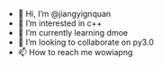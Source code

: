 - 👋 Hi, I’m @jiangyignquan
- 👀 I’m interested in c++
- 🌱 I’m currently learning dmoe
- 💞️ I’m looking to collaborate on py3.0
- 📫 How to reach me wowiapng

<!---
jiangyignquan/jiangyignquan is a ✨ special ✨ repository because its `README.md` (this file) appears on your GitHub profile.
You can click the Preview link to take a look at your changes.
--->
